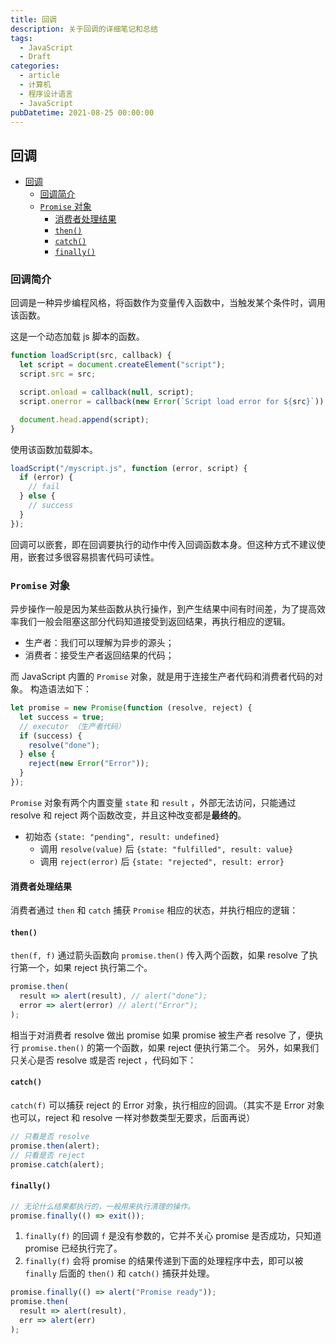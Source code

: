 ```yaml
---
title: 回调
description: 关于回调的详细笔记和总结
tags:
  - JavaScript
  - Draft
categories:
  - article
  - 计算机
  - 程序设计语言
  - JavaScript
pubDatetime: 2021-08-25 00:00:00
---
```


## 回调

- [回调](#回调)
  - [回调简介](#回调简介)
  - [`Promise` 对象](#promise-对象)
    - [消费者处理结果](#消费者处理结果)
    - [`then()`](#then)
    - [`catch()`](#catch)
    - [`finally()`](#finally)

### 回调简介

回调是一种异步编程风格，将函数作为变量传入函数中，当触发某个条件时，调用该函数。

这是一个动态加载 js 脚本的函数。

```javascript
function loadScript(src, callback) {
  let script = document.createElement("script");
  script.src = src;

  script.onload = callback(null, script);
  script.onerror = callback(new Error(`Script load error for ${src}`));

  document.head.append(script);
}
```

使用该函数加载脚本。

```javascript
loadScript("/myscript.js", function (error, script) {
  if (error) {
    // fail
  } else {
    // success
  }
});
```

回调可以嵌套，即在回调要执行的动作中传入回调函数本身。但这种方式不建议使用，嵌套过多很容易损害代码可读性。

### `Promise` 对象

异步操作一般是因为某些函数从执行操作，到产生结果中间有时间差，为了提高效率我们一般会阻塞这部分代码知道接受到返回结果，再执行相应的逻辑。

- 生产者：我们可以理解为异步的源头；
- 消费者：接受生产者返回结果的代码；

而 JavaScript 内置的 `Promise` 对象，就是用于连接生产者代码和消费者代码的对象。
构造语法如下：

```javascript
let promise = new Promise(function (resolve, reject) {
  let success = true;
  // executor （生产者代码）
  if (success) {
    resolve("done");
  } else {
    reject(new Error("Error"));
  }
});
```

`Promise` 对象有两个内置变量 `state` 和 `result` ，外部无法访问，只能通过 resolve 和 reject 两个函数改变，并且这种改变都是**最终的**。

- 初始态 `{state: "pending", result: undefined}`
  - 调用 `resolve(value)` 后 `{state: "fulfilled", result: value}`
  - 调用 `reject(error)` 后 `{state: "rejected", result: error}`

#### 消费者处理结果

消费者通过 `then` 和 `catch` 捕获 `Promise` 相应的状态，并执行相应的逻辑：

#### `then()`

`then(f, f)` 通过箭头函数向 `promise.then()` 传入两个函数，如果 resolve 了执行第一个，如果 reject 执行第二个。

```javascript
promise.then(
  result => alert(result), // alert("done");
  error => alert(error) // alert("Error");
);
```

相当于对消费者 resolve 做出 promise 如果 promise 被生产者 resolve 了，便执行 `promise.then()` 的第一个函数，如果 reject 便执行第二个。
另外，如果我们只关心是否 resolve 或是否 reject ，代码如下：

#### `catch()`

`catch(f)` 可以捕获 reject 的 Error 对象，执行相应的回调。（其实不是 Error 对象也可以，reject 和 resolve 一样对参数类型无要求，后面再说）

```javascript
// 只看是否 resolve
promise.then(alert);
// 只看是否 reject
promise.catch(alert);
```

#### `finally()`

```javascript
// 无论什么结果都执行的，一般用来执行清理的操作。
promise.finally(() => exit());
```

1. `finally(f)` 的回调 `f` 是没有参数的，它并不关心 promise 是否成功，只知道 promise 已经执行完了。
2. `finally(f)` 会将 promise 的结果传递到下面的处理程序中去，即可以被 `finally` 后面的 `then()` 和 `catch()` 捕获并处理。

```javascript
promise.finally(() => alert("Promise ready"));
promise.then(
  result => alert(result),
  err => alert(err)
);
```
